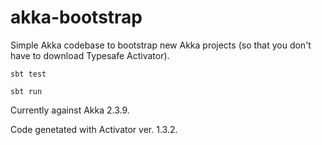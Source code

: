 # akka-bootstrap

Simple Akka codebase to bootstrap new Akka projects
(so that you don't have to download Typesafe Activator).

```
sbt test

sbt run
```

Currently against Akka 2.3.9.

Code genetated with Activator ver. 1.3.2.

